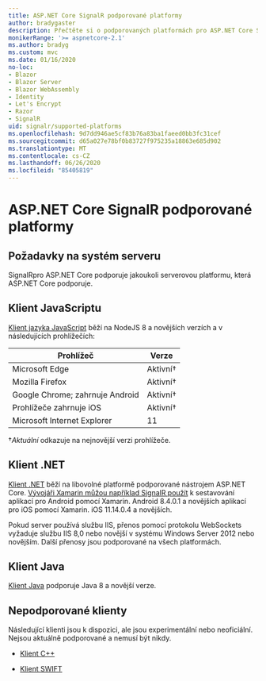 ```yaml
---
title: ASP.NET Core SignalR podporované platformy
author: bradygaster
description: Přečtěte si o podporovaných platformách pro ASP.NET Core SignalR .
monikerRange: '>= aspnetcore-2.1'
ms.author: bradyg
ms.custom: mvc
ms.date: 01/16/2020
no-loc:
- Blazor
- Blazor Server
- Blazor WebAssembly
- Identity
- Let's Encrypt
- Razor
- SignalR
uid: signalr/supported-platforms
ms.openlocfilehash: 9d7dd946ae5cf83b76a83ba1faeed0bb3fc31cef
ms.sourcegitcommit: d65a027e78bf0b83727f975235a18863e685d902
ms.translationtype: MT
ms.contentlocale: cs-CZ
ms.lasthandoff: 06/26/2020
ms.locfileid: "85405819"
---
```

# <a name="aspnet-core-signalr-supported-platforms"></a>ASP.NET Core SignalR podporované platformy

## <a name="server-system-requirements"></a>Požadavky na systém serveru

SignalRpro ASP.NET Core podporuje jakoukoli serverovou platformu, která ASP.NET Core podporuje.

## <a name="javascript-client"></a>Klient JavaScriptu

[Klient jazyka JavaScript](xref:signalr/javascript-client) běží na NodeJS 8 a novějších verzích a v následujících prohlížečích:

| Prohlížeč                         | Verze         |
| ------------------------------- | --------------- |
| Microsoft Edge                  | Aktivní&dagger; |
| Mozilla Firefox                 | Aktivní&dagger; |
| Google Chrome; zahrnuje Android | Aktivní&dagger; |
| Prohlížeče zahrnuje iOS            | Aktivní&dagger; |
| Microsoft Internet Explorer     | 11              |

&dagger;*Aktuální* odkazuje na nejnovější verzi prohlížeče.

## <a name="net-client"></a>Klient .NET

[Klient .NET](xref:signalr/dotnet-client) běží na libovolné platformě podporované nástrojem ASP.NET Core. [Vývojáři Xamarin můžou například SignalR použít](https://github.com/aspnet/Announcements/issues/305) k sestavování aplikací pro Android pomocí Xamarin. Android 8.4.0.1 a novějších aplikací pro iOS pomocí Xamarin. iOS 11.14.0.4 a novějších.

Pokud server používá službu IIS, přenos pomocí protokolu WebSockets vyžaduje službu IIS 8,0 nebo novější v systému Windows Server 2012 nebo novějším. Další přenosy jsou podporované na všech platformách.

## <a name="java-client"></a>Klient Java

[Klient Java](xref:signalr/java-client) podporuje Java 8 a novější verze.

## <a name="unsupported-clients"></a>Nepodporované klienty

Následující klienti jsou k dispozici, ale jsou experimentální nebo neoficiální. Nejsou aktuálně podporované a nemusí být nikdy.

* [Klient C++](https://github.com/aspnet/SignalR-Client-Cpp)

* [Klient SWIFT](https://github.com/moozzyk/SignalR-Client-Swift)
